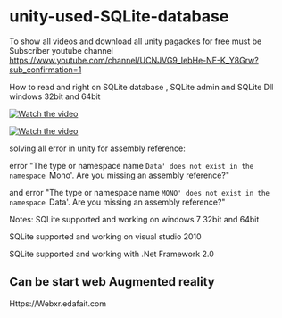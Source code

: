 # unity-used-SQLite-database

To show all videos and download  all unity pagackes for free must be Subscriber youtube channel 
https://www.youtube.com/channel/UCNJVG9_IebHe-NF-K_Y8Grw?sub_confirmation=1


How to read and right  on SQLite database ,  SQLite admin  and SQLite Dll windows 32bit and 64bit

[![Watch the video](https://img.youtube.com/vi/CtDSQkLdlZg/0.jpg)](http://youtu.be/CtDSQkLdlZg)

[![Watch the video](https://img.youtube.com/vi/swhtUGepAqY/0.jpg)](https://youtu.be/swhtUGepAqY)


solving all error in unity for assembly reference:

error "The type or namespace name `Data' does not exist in the namespace `Mono'. Are you missing an assembly reference?" 


and error "The type or namespace name `MONO' does not exist in the namespace `Data'. Are you missing an assembly reference?" 


Notes:
SQLite supported and working on windows 7 32bit and 64bit 

SQLite supported and working on visual studio 2010

SQLite supported and working with .Net Framework 2.0


## Can be start web Augmented reality

Https://Webxr.edafait.com
